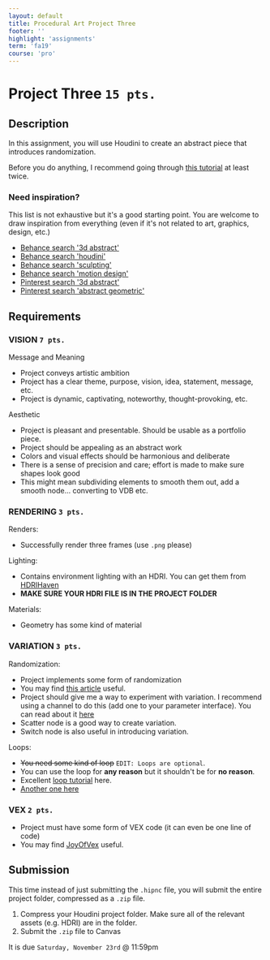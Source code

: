 ```yaml
---
layout: default
title: Procedural Art Project Three
footer: ''
highlight: 'assignments'
term: 'fa19'
course: 'pro'
---
```

# Project Three `15 pts.`
## Description
In this assignment, you will use Houdini to create an abstract piece that introduces randomization.

Before you do anything, I recommend going through [this tutorial](https://youtu.be/mVim6iPEFGY) at least twice.

### Need inspiration?
This list is not exhaustive but it's a good starting point. You are welcome to draw inspiration from everything (even if it's not related to art, graphics, design, etc.)

   * [Behance search '3d abstract'](https://www.behance.net/search?content=projects&search=3d%20abstract&sort=appreciations&time=week)
   * [Behance search 'houdini'](https://www.behance.net/search?content=projects&tools=28119&sort=featured_date&time=week)
   * [Behance search 'sculpting'](https://www.behance.net/search?content=projects&field=sculpting&sort=featured_date&time=week)
   * [Behance search 'motion design'](https://www.behance.net/search?content=projects&field=motion%20graphics&sort=featured_date&time=week)
   * [Pinterest search '3d abstract'](https://www.pinterest.com/search/pins/?q=3d+abstract)
   * [Pinterest search 'abstract geometric'](https://www.pinterest.com/search/pins/?q=abstract+geometric)

## Requirements
### VISION `7 pts.`
Message and Meaning
 * Project conveys artistic ambition
 * Project has a clear theme, purpose, vision, idea, statement, message, etc.
 * Project is dynamic, captivating, noteworthy, thought-provoking, etc.

Aesthetic
 * Project is pleasant and presentable. Should be usable as a portfolio piece.
 * Project should be appealing as an abstract work 
 * Colors and visual effects should be harmonious and deliberate
 * There is a sense of precision and care; effort is made to make sure shapes look good
 * This might mean subdividing elements to smooth them out, add a smooth node... converting to VDB etc.

### RENDERING `3 pts.`
Renders:
 * Successfully render three frames (use `.png` please)

Lighting:
 * Contains environment lighting with an HDRI. You can get them from [HDRIHaven](https://hdrihaven.com/)
 * __MAKE SURE YOUR HDRI FILE IS IN THE PROJECT FOLDER__

Materials:
 * Geometry has some kind of material
 
### VARIATION `3 pts.`
Randomization:
 * Project implements some form of randomization
 * You may find [this article](https://houdinitricks.com/different-ways-to-randomize-scale-in-houdini/) useful.
 * Project should give me a way to experiment with variation. I recommend using a channel to do this (add one to your parameter interface). You can read about it [here](http://www.tokeru.com/cgwiki/index.php?title=JoyOfVex2)
 * Scatter node is a good way to create variation.
 * Switch node is also useful in introducing variation.

Loops:
 * <s>You need some kind of loop</s> `EDIT: Loops are optional`.
 * You can use the loop for __any reason__ but it shouldn't be for __no reason__.
 * Excellent [loop tutorial](https://www.youtube.com/watch?v=_ermCiovKIY&t=1098s) here.
 * [Another one here](https://www.youtube.com/watch?v=xs5WezgOZlo&list=PLluEQHH-SaesqNqByvAzI63_txp5n2lW6&index=8&t=0s)

### VEX `2 pts.`
 * Project must have some form of VEX code (it can even be one line of code)
 * You may find [JoyOfVex](http://www.tokeru.com/cgwiki/index.php?title=JoyOfVex) useful.

## Submission
This time instead of just submitting the `.hipnc` file, you will submit the entire project folder, compressed as a `.zip` file.

1) Compress your Houdini project folder. Make sure all of the relevant assets (e.g. HDRI) are in the folder.
2) Submit the `.zip` file to Canvas

It is due `Saturday, November 23rd` @ 11:59pm